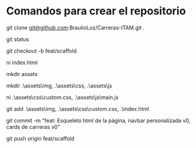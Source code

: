 # Comandos para crear el repositorio

git clone git@github.com:BraulioLoz/Carreras-ITAM.git .

git status

git checkout -b feat/scaffold

ni index.html

mkdir assets 

mkdir .\assets\img, .\assets\css, .\assets\js

ni .\assets\css\custom.css, .\assets\js\main.js

git add .\assets\img\, .\assets\css\custom.css, .\index.html

git commit -m "feat: Esqueleto html de la página, navbar personalizada v0, cards de carreras v0"

git push origin feat/scaffold